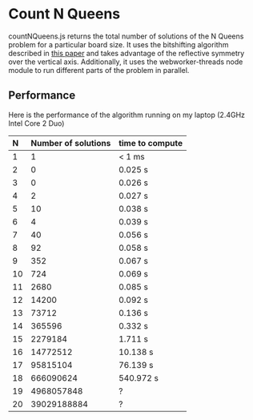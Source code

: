 Count N Queens
==============

countNQueens.js returns the total number of solutions of the N Queens problem for a particular board size. It uses the bitshifting algorithm described in [this paper](http://citeseerx.ist.psu.edu/viewdoc/download?doi=10.1.1.51.7113&rep=rep1&type=pdf) and takes advantage of the reflective symmetry over the vertical axis. Additionally, it uses the webworker-threads node module to run different parts of the problem in parallel. 

Performance
-----------

Here is the performance of the algorithm running on my laptop (2.4GHz Intel Core 2 Duo)

| N  | Number of solutions | time to compute |
|:-- |:------------------- |:--------------- |
| 1  | 1                   | < 1 ms          |
| 2  | 0                   | 0.025 s         |
| 3  | 0                   | 0.026 s         |
| 4  | 2                   | 0.027 s         |
| 5  | 10                  | 0.038 s         |
| 6  | 4                   | 0.039 s         |
| 7  | 40                  | 0.056 s         |
| 8  | 92                  | 0.058 s         |
| 9  | 352                 | 0.067 s         |
| 10 | 724                 | 0.069 s         |
| 11 | 2680                | 0.085 s         |
| 12 | 14200               | 0.092 s         |
| 13 | 73712               | 0.136 s         |
| 14 | 365596              | 0.332 s         |
| 15 | 2279184             | 1.711 s         |
| 16 | 14772512            | 10.138 s        |
| 17 | 95815104            | 76.139 s        |
| 18 | 666090624           | 540.972 s       |
| 19 | 4968057848          | ?               |
| 20 | 39029188884         | ?               |